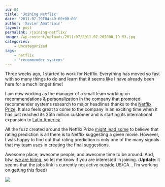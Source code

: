 ```yaml
---
id: 84
title: 'Joining Netflix'
date: '2011-07-29T04:49:00+00:00'
author: 'Xavier Amatriain'
layout: post
permalink: /joining-netflix/
image: /wp-content/uploads/2011/07/2011-07-202B08.19.53.jpg
categories:
    - Uncategorized
tags:
    - netflix
    - 'recommender systems'
---
```


Three weeks ago, I started to work for Netflix. Everything has moved so fast with so many things to do and learn that it seems like I have already been here for a much longer time!

I am now working as the manager of a small team working on recommendations &amp; personalization in the company that promoted recommender systems research to major headlines thanks to the [Netflix Prize](http://www.netflixprize.com/). It also feels great to come to the company in an exciting time when it has just reached its 25th million customer and is starting its international expansion to [Latin America](http://blog.netflix.com/2011/07/netflix-is-coming-to-latin-america.html).

All the fuzz created around the Netflix Prize [might lead some](http://news.cnet.com/8301-17852_3-20078504-71/mit-prof-netflix-has-its-recommendations-wrong/) to believe that rating prediction is all there is to Netflix suggesting a given movie. However, I was happy to find out that rating prediction is only one of the many signals that my team uses in creating the final suggestions.

Awesome place, awesome people, and awesome time to be around. And, btw, [we are hiring](http://www.netflix.com/Jobs?id=7563), so let me know if you are interested in joining. (<span style="font-weight: bold;">Update</span>: it seems that the jobs link is currently not active outside US/CA… I’m working on getting this fixed)

[![](http://localhost:8080/wordpress/wp-content/uploads/2011/07/2011-07-202B08.19.53.jpg)](http://3.bp.blogspot.com/-EU1JNoF8ZXI/TjI9TqhAlmI/AAAAAAAAANQ/WKPl4DaPcds/s1600/2011-07-20%2B08.19.53.jpg)
